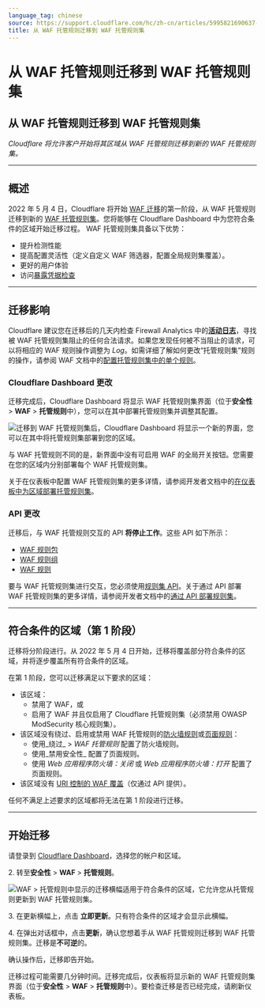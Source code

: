 ```yaml
---
language_tag: chinese
source: https://support.cloudflare.com/hc/zh-cn/articles/5995821690637-%E4%BB%8E-WAF-%E6%89%98%E7%AE%A1%E8%A7%84%E5%88%99%E8%BF%81%E7%A7%BB%E5%88%B0-WAF-%E6%89%98%E7%AE%A1%E8%A7%84%E5%88%99%E9%9B%86
title: 从 WAF 托管规则迁移到 WAF 托管规则集
---
```


# 从 WAF 托管规则迁移到 WAF 托管规则集

## 从 WAF 托管规则迁移到 WAF 托管规则集

_Cloudflare 将允许客户开始将其区域从 WAF 托管规则迁移到新的 WAF 托管规则集。_

___

## 概述

2022 年 5 月 4 日，Cloudflare 将开始 [WAF 迁移](https://support.cloudflare.com/hc/articles/200172016)的第一阶段，从 WAF 托管规则迁移到新的 [WAF 托管规则集](https://developers.cloudflare.com/waf/managed-rulesets/)。您将能够在 Cloudflare Dashboard 中为您符合条件的区域开始迁移过程。 WAF 托管规则集具备以下优势：

-   提升检测性能
-   提高配置灵活性（定义自定义 WAF 筛选器，配置全局规则集覆盖）。
-   更好的用户体验
-   访问[暴露凭据检查](https://developers.cloudflare.com/waf/managed-rulesets/exposed-credentials-check/)


___

## 迁移影响


Cloudflare 建议您在迁移后的几天内检查 Firewall Analytics 中的[**活动日志**](https://developers.cloudflare.com/waf/analytics/paid-plans/#activity-log)，寻找被 WAF 托管规则集阻止的任何合法请求。如果您发现任何被不当阻止的请求，可以将相应的 WAF 规则操作调整为 _Log_。如需详细了解如何更改“托管规则集”规则的操作，请参阅 WAF 文档中的[配置托管规则集中的单个规则](https://developers.cloudflare.com/waf/managed-rulesets/deploy-zone-dashboard/#configure-a-single-rule-in-a-managed-ruleset)。

### Cloudflare Dashboard 更改

迁移完成后，Cloudflare Dashboard 将显示 WAF 托管规则集界面（位于**安全性** > **WAF** > **托管规则**中），您可以在其中部署托管规则集并调整其配置。

![迁移到 WAF 托管规则集后，Cloudflare Dashboard 将显示一个新的界面，您可以在其中将托管规则集部署到您的区域。](/support/static/waf-migration-dashboard-differences.png)

与 WAF 托管规则不同的是，新界面中没有可启用 WAF 的全局开关按钮。您需要在您的区域内分别部署每个 WAF 托管规则集。

关于在仪表板中配置 WAF 托管规则集的更多详情，请参阅开发者文档中的[在仪表板中为区域部署托管规则集](https://developers.cloudflare.com/waf/managed-rulesets/deploy-zone-dashboard/)。

### API 更改

迁移后，与 WAF 托管规则交互的 API **将停止工作**。这些 API 如下所示：

-   [WAF 规则包](https://api.cloudflare.com/#waf-rule-packages-properties)
-   [WAF 规则组](https://api.cloudflare.com/#waf-rule-groups-properties)
-   [WAF 规则](https://api.cloudflare.com/#waf-rules-properties)

要与 WAF 托管规则集进行交互，您必须使用[规则集 API](https://developers.cloudflare.com/ruleset-engine/managed-rulesets/)。关于通过 API 部署 WAF 托管规则集的更多详情，请参阅开发者文档中的[通过 API 部署规则集](https://developers.cloudflare.com/waf/managed-rulesets/deploy-api/)。

___

## 符合条件的区域（第 1 阶段）

迁移将分阶段进行。从 2022 年 5 月 4 日开始，迁移将覆盖部分符合条件的区域，并将逐步覆盖所有符合条件的区域。

在第 1 阶段，您可以迁移满足以下要求的区域：

-   该区域：
    -   禁用了 WAF，或
    -   启用了 WAF 并且仅启用了 Cloudflare 托管规则集（必须禁用 OWASP ModSecurity 核心规则集）。
-   该区域没有绕过、启用或禁用 WAF 托管规则的[防火墙规则](https://developers.cloudflare.com/firewall/cf-dashboard/)或[页面规则](https://support.cloudflare.com/hc/articles/218411427)：
    -   使用_绕过_ > _WAF 托管规则_ 配置了防火墙规则。
    -   使用_禁用安全性_ 配置了页面规则。
    -   使用 _Web 应用程序防火墙：关闭_ 或 _Web 应用程序防火墙：打开_ 配置了页面规则。
-   该区域没有 [URI 控制的 WAF 覆盖](https://api.cloudflare.com/#waf-overrides-properties)（仅通过 API 提供）。

任何不满足上述要求的区域都将无法在第 1 阶段进行迁移。


___

## 开始迁移

请登录到 [Cloudflare Dashboard](https://dash.cloudflare.com/)，选择您的帐户和区域。

2\. 转至**安全性** > **WAF** > **托管规则**。

![WAF > 托管规则中显示的迁移横幅适用于符合条件的区域，它允许您从托管规则更新到 WAF 托管规则集。](/support/static/waf-migration-banner.png)

3\. 在更新横幅上，点击 **立即更新**。只有符合条件的区域才会显示此横幅。

4\. 在弹出对话框中，点击**更新**，确认您想着手从 WAF 托管规则迁移到 WAF 托管规则集。迁移是**不可逆**的。

确认操作后，迁移即告开始。

迁移过程可能需要几分钟时间。迁移完成后，仪表板将显示新的 WAF 托管规则集界面（位于**安全性** > **WAF** > **托管规则**中）。要检查迁移是否已经完成，请刷新仪表板。
